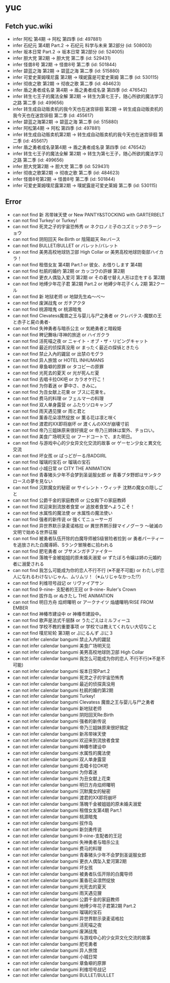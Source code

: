 # yuc
## Fetch yuc.wiki
- infer 阿松 第4期 -> 阿松 第四季 (id: 497881)
- infer 石纪元 第4期 Part.2 -> 石纪元 科学与未来 第2部分 (id: 508003)
- infer 坂本日常 Part.2 -> 坂本日常 第2部分 (id: 524005)
- infer 胆大党 第2期 -> 胆大党 第二季 (id: 529431)
- infer 怪兽8号 第2期 -> 怪兽8号 第二季 (id: 501844)
- infer 碧蓝之海 第2期 -> 碧蓝之海 第二季 (id: 515880)
- infer 可爱史莱姆噗尼露 第2期 -> 噗妮露是可爱史莱姆 第二季 (id: 530115)
- infer 彻夜之歌 第2期 -> 彻夜之歌 第二季 (id: 484623)
- infer 盾之勇者成名录 第4期 -> 盾之勇者成名录 第四季 (id: 476542)
- infer 转生七王子的魔法全解 第2期 -> 转生为第七王子，随心所欲的魔法学习之路 第二季 (id: 499656)
- infer 转生成自动贩卖机的我今天也在迷宫徘徊 第2期 -> 转生成自动贩卖机的我今天也在迷宫徘徊 第二季 (id: 455617)
- infer 碧蓝之海第2期 -> 碧蓝之海 第二季 (id: 515880)
- infer 阿松第4期 -> 阿松 第四季 (id: 497881)
- infer 转生成自动贩卖机第2期 -> 转生成自动贩卖机的我今天也在迷宫徘徊 第二季 (id: 455617)
- infer 盾之勇者成名录第4期 -> 盾之勇者成名录 第四季 (id: 476542)
- infer 转生七王子的魔法全解 第2期 -> 转生为第七王子，随心所欲的魔法学习之路 第二季 (id: 499656)
- infer 胆大党第2期 -> 胆大党 第二季 (id: 529431)
- infer 彻夜之歌第2期 -> 彻夜之歌 第二季 (id: 484623)
- infer 怪兽8号第2期 -> 怪兽8号 第二季 (id: 501844)
- infer 可爱史莱姆噗尼露第2期 -> 噗妮露是可爱史莱姆 第二季 (id: 530115)
## Error
- can not find 新 吊带袜天使 or New PANTY&STOCKING with GARTERBELT
- can not find Turkey! or Turkey!
- can not find 死灵之子的宇宙恐怖秀 or ネクロノミ子のコズミックホラーショウ
- can not find 阴阳回天 Re:Birth or 陰陽廻天 Re:バース
- can not find BULLET/BULLET or バレット/バレット
- can not find 美男高校地球防卫部 High Collar or 美男高校地球防衛部ハイカラ！
- can not find 租借女友 第4期 Part.1 or 彼女、お借りします 第4期
- can not find 杜鹃的婚约 第2期 or カッコウの許嫁 第2期
- can not find 更衣人偶坠入爱河 第2期 or その着せ替え人形は恋をする 第2期
- can not find 地缚少年花子君 第2期 Part.2 or 地縛少年花子くん 2期 第2クール
- can not find 新 地狱老师 or 地獄先生ぬ～べ～
- can not find 废渊战鬼 or ガチアクタ
- can not find 桃源暗鬼 or 桃源暗鬼
- can not find Clevatess魔兽之王与婴儿与尸之勇者 or クレバテス-魔獣の王と赤子と屍の勇者-
- can not find 失神勇者与暗杀公主 or 気絶勇者と暗殺姫
- can not find 稗记舞咏/寻神的旅途 or ハイガクラ
- can not find 活死喵之夜 or ニャイト・オブ・ザ・リビングキャット
- can not find 最近的侦探真没用 or まったく最近の探偵ときたら
- can not find 禁止入內的鼹鼠 or 出禁のモグラ
- can not find 异人旅馆 or HOTEL INHUMANS
- can not find 章鱼噼的原罪 or タコピーの原罪
- can not find 光死去的夏天 or 光が死んだ夏
- can not find 去唱卡拉OK吧 or カラオケ行こ！
- can not find 为你着迷 or 夢中さ、きみに。
- can not find 为丑女献上花束 or ブスに花束を。
- can not find 费马的料理 or フェルマーの料理
- can not find 双人单身露营 or ふたりソロキャンプ
- can not find 雨天遇见狸 or 雨と君と
- can not find 薰香花朵凛然绽放 or 薫る花は凛と咲く
- can not find 渡君的XX即将崩坏 or 渡くんのXXが崩壊寸前
- can not find 帝乃三姐妹原来很好搞定 or 帝乃三姉妹は案外、チョロい。
- can not find 美食广场明天见 or フードコートで、また明日。
- can not find 与游戏中心的少女异文化交流的故事 or ゲーセン少女と異文化交流
- can not find 坏女孩 or ばっどがーる/BADGIRL
- can not find 瑠璃的宝石 or 瑠璃の宝石
- can not find 小城日常 or CITY THE ANIMATION
- can not find 青春猪头少年不会梦到圣诞服女郎 or 青春ブタ野郎はサンタクロースの夢を見ない
- can not find 沉默魔女的秘密 or サイレント・ウィッチ 沈黙の魔女の隠しごと
- can not find 公爵千金的家庭教师 or 公女殿下の家庭教師
- can not find 欢迎来到流放者食堂 or 追放者食堂へようこそ！
- can not find 水属性的魔法使 or 水属性の魔法使い
- can not find 强者的新传说 or 強くてニューサーガ
- can not find 异世界默示录麦诺格拉 or 異世界黙示録マイノグーラ ～破滅の文明で始める世界征服
- can not find 被勇者队伍开除的白魔导师被S级冒险者捡到 or 勇者パーティーを追放された白魔導師、Sランク冒険者に拾われる
- can not find 肥宅勇者 or ブサメンガチファイター
- can not find 落魄千金被姐姐的原未婚夫溺爱 or ずたぼろ令嬢は姉の元婚約者に溺愛される
- can not find 我怎么可能成为你的恋人不行不行 (※不是不可能) or わたしが恋人になれるわけないじゃん、ムリムリ！（※ムリじゃなかった!?）
- can not find 利维坦号战记 or リヴァイアサン
- can not find 9-nine- 支配者的王冠 or 9-nine- Ruler's Crown
- can not find 拔作岛 or ぬきたし THE ANIMATION
- can not find 明日方舟 焰烬曙明 or アークナイツ 焔燼曙明/RISE FROM EMBER
- can not find 神椿市建设中 or 神椿市建設中。
- can not find 歌声是法式千层酥 or うたごえはミルフィーユ
- can not find 学校不教的重要事项 or 学校では教えてくれない大切なこと
- can not find 噗尼轮轮 第3期 or ぷにるんず ぷに３
- can not infer calendar bangumi 禁止入內的鼹鼠
- can not infer calendar bangumi 美食广场明天见
- can not infer calendar bangumi 美男高校地球防卫部 High Collar
- can not infer calendar bangumi 我怎么可能成为你的恋人 不行不行(※不是不可能)
- can not infer calendar bangumi 坂本日常Part.2
- can not infer calendar bangumi 死灵之子的宇宙恐怖秀
- can not infer calendar bangumi 最近的侦探真没用
- can not infer calendar bangumi 杜鹃的婚约第2期
- can not infer calendar bangumi Turkey!
- can not infer calendar bangumi Clevatess 魔兽之王与婴儿与尸之勇者
- can not infer calendar bangumi 新地狱老师
- can not infer calendar bangumi 阴阳回天Re:Birth
- can not infer calendar bangumi 强者的新传说
- can not infer calendar bangumi 帝乃三姐妹原来很好搞定
- can not infer calendar bangumi 新吊带袜天使
- can not infer calendar bangumi 欢迎来到流放者食堂
- can not infer calendar bangumi 神椿市建设中
- can not infer calendar bangumi 水属性的魔法使
- can not infer calendar bangumi 双人单身露营
- can not infer calendar bangumi 去唱卡拉OK吧
- can not infer calendar bangumi 为你着迷
- can not infer calendar bangumi 为丑女献上花束
- can not infer calendar bangumi 明日方舟焰烬曙明
- can not infer calendar bangumi 沉默魔女的秘密
- can not infer calendar bangumi 渡君的XX即将崩坏
- can not infer calendar bangumi 落魄千金被姐姐的原未婚夫溺爱
- can not infer calendar bangumi 租借女友第4期 Part.1
- can not infer calendar bangumi 桃源暗鬼
- can not infer calendar bangumi 拔作岛
- can not infer calendar bangumi 新剑勇传说
- can not infer calendar bangumi 9-nine-支配者的王冠
- can not infer calendar bangumi 失神勇者与暗杀公主
- can not infer calendar bangumi 费马的料理
- can not infer calendar bangumi 青春猪头少年不会梦到圣诞服女郎
- can not infer calendar bangumi 更衣人偶坠入爱河第2期
- can not infer calendar bangumi 坏女孩
- can not infer calendar bangumi 被勇者队伍开除的白魔导师
- can not infer calendar bangumi 薰香花朵凛然绽放
- can not infer calendar bangumi 光死去的夏天
- can not infer calendar bangumi 雨天遇见狸
- can not infer calendar bangumi 公爵千金的家庭教师
- can not infer calendar bangumi 地缚少年花子君第2期 Part.2
- can not infer calendar bangumi 瑠璃的宝石
- can not infer calendar bangumi 异世界默示录麦诺格拉
- can not infer calendar bangumi 活死喵之夜
- can not infer calendar bangumi 废渊战鬼
- can not infer calendar bangumi 与游戏中心的少女异文化交流的故事
- can not infer calendar bangumi 肥宅勇者
- can not infer calendar bangumi 异人旅馆
- can not infer calendar bangumi 小城日常
- can not infer calendar bangumi 章鱼噼的原罪
- can not infer calendar bangumi 利维坦号战记
- can not infer calendar bangumi BULLET/BULLET
